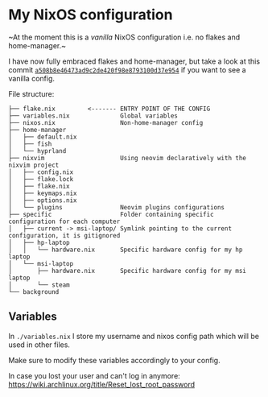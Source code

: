# My NixOS configuration

~At the moment this is a *vanilla* NixOS configuration i.e. no flakes and home-manager.~

I have now fully embraced flakes and home-manager, but take a look at this commit [`a508b8e46473ad9c2de420f98e8793100d37e954`](https://github.com/PhoqueEberlue/nixtalopie/tree/a508b8e46473ad9c2de420f98e8793100d37e954)
if you want to see a vanilla config.

File structure:
```
├── flake.nix         <------- ENTRY POINT OF THE CONFIG
├── variables.nix              Global variables
├── nixos.nix                  Non-home-manager config
├── home-manager
│   ├── default.nix
│   ├── fish
│   └── hyprland
├── nixvim                     Using neovim declaratively with the nixvim project
│   ├── config.nix
│   ├── flake.lock
│   ├── flake.nix
│   ├── keymaps.nix
│   ├── options.nix
│   └── plugins                Neovim plugins configurations
├── specific                   Folder containing specific configuration for each computer
│   ├── current -> msi-laptop/ Symlink pointing to the current configuration, it is gitignored
│   ├── hp-laptop
│   │   └── hardware.nix       Specific hardware config for my hp laptop
│   └── msi-laptop
│       ├── hardware.nix       Specific hardware config for my msi laptop
│       └── steam
└── background
```

## Variables

In `./variables.nix` I store my username and nixos config path which will be used in other files.

Make sure to modify these variables accordingly to your config.

In case you lost your user and can't log in anymore: https://wiki.archlinux.org/title/Reset_lost_root_password
